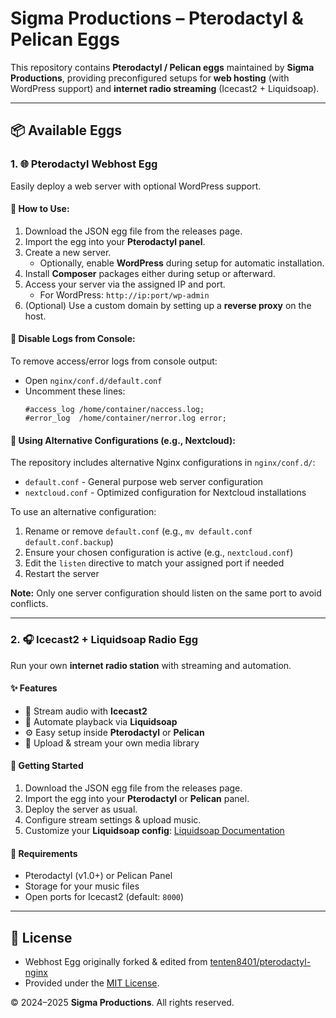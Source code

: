 # Sigma Productions – Pterodactyl & Pelican Eggs

This repository contains **Pterodactyl / Pelican eggs** maintained by **Sigma Productions**, providing preconfigured setups for **web hosting** (with WordPress support) and **internet radio streaming** (Icecast2 + Liquidsoap).  

---

## 📦 Available Eggs

### 1. 🌐 Pterodactyl Webhost Egg
Easily deploy a web server with optional WordPress support.

#### 🔧 How to Use:
1. Download the JSON egg file from the releases page.
2. Import the egg into your **Pterodactyl panel**.
3. Create a new server.  
   - Optionally, enable **WordPress** during setup for automatic installation.  
4. Install **Composer** packages either during setup or afterward.
5. Access your server via the assigned IP and port.  
   - For WordPress: `http://ip:port/wp-admin`  
6. (Optional) Use a custom domain by setting up a **reverse proxy** on the host.

#### 📝 Disable Logs from Console:
To remove access/error logs from console output:
- Open `nginx/conf.d/default.conf`
- Uncomment these lines:
  ```nginx
  #access_log /home/container/naccess.log;
  #error_log  /home/container/nerror.log error;
  ```

#### 🔧 Using Alternative Configurations (e.g., Nextcloud):
The repository includes alternative Nginx configurations in `nginx/conf.d/`:
- `default.conf` - General purpose web server configuration
- `nextcloud.conf` - Optimized configuration for Nextcloud installations

To use an alternative configuration:
1. Rename or remove `default.conf` (e.g., `mv default.conf default.conf.backup`)
2. Ensure your chosen configuration is active (e.g., `nextcloud.conf`)
3. Edit the `listen` directive to match your assigned port if needed
4. Restart the server

**Note:** Only one server configuration should listen on the same port to avoid conflicts.

---

### 2. 🎧 Icecast2 + Liquidsoap Radio Egg
Run your own **internet radio station** with streaming and automation.

#### ✨ Features
- 🎵 Stream audio with **Icecast2**
- 🤖 Automate playback via **Liquidsoap**
- ⚙️ Easy setup inside **Pterodactyl** or **Pelican**
- 📂 Upload & stream your own media library

#### 🚀 Getting Started
1. Download the JSON egg file from the releases page.
2. Import the egg into your **Pterodactyl** or **Pelican** panel.
3. Deploy the server as usual.
4. Configure stream settings & upload music.
5. Customize your **Liquidsoap config**: [Liquidsoap Documentation](https://www.liquidsoap.info/doc-2.3.2/)

#### 📌 Requirements
- Pterodactyl (v1.0+) or Pelican Panel  
- Storage for your music files  
- Open ports for Icecast2 (default: `8000`)  

---

## 📄 License

- Webhost Egg originally forked & edited from [tenten8401/pterodactyl-nginx](https://gitlab.com/tenten8401/pterodactyl-nginx)  
- Provided under the [MIT License](LICENSE).  

© 2024–2025 **Sigma Productions**. All rights reserved.  